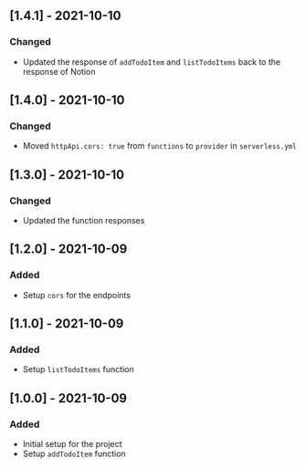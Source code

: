 ## [1.4.1] - 2021-10-10

### Changed

- Updated the response of `addTodoItem` and `listTodoItems` back to the response of Notion

## [1.4.0] - 2021-10-10

### Changed

- Moved `httpApi.cors: true` from `functions` to `provider` in `serverless.yml`

## [1.3.0] - 2021-10-10

### Changed

- Updated the function responses

## [1.2.0] - 2021-10-09

### Added

- Setup `cors` for the endpoints

## [1.1.0] - 2021-10-09

### Added

- Setup `listTodoItems` function

## [1.0.0] - 2021-10-09

### Added

- Initial setup for the project
- Setup `addTodoItem` function
